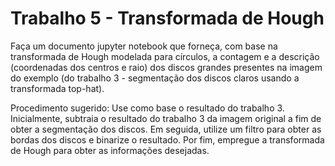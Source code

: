 # Trabalho 5 - Transformada de Hough
Faça um documento jupyter notebook que forneça, com base na transformada de Hough modelada para círculos, a contagem e a descrição (coordenadas dos centros e raio) dos discos grandes presentes na imagem do exemplo (do trabalho 3 - segmentação dos discos claros usando a transformada top-hat). 

Procedimento sugerido: 
Use como base o resultado do trabalho 3. Inicialmente, subtraia o resultado do trabalho 3 da imagem original a fim de obter a segmentação dos discos. Em seguida, utilize um filtro para obter as bordas dos discos e binarize o resultado. Por fim, empregue a transformada de Hough para obter as informações desejadas.
